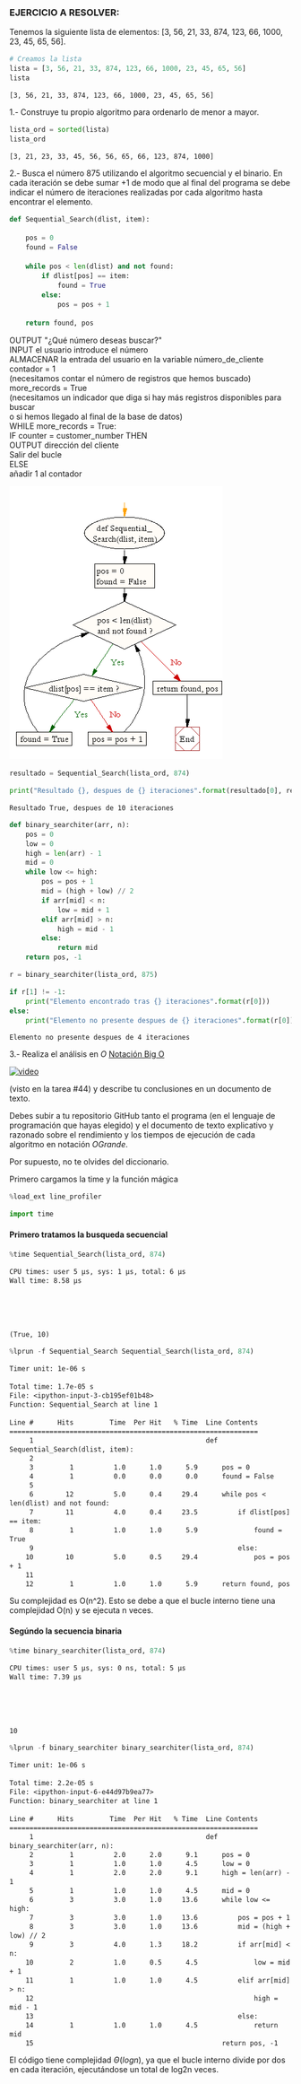 ### EJERCICIO A RESOLVER: 

Tenemos la siguiente lista de elementos: [3, 56, 21, 33, 874, 123, 66, 1000,
23, 45, 65, 56].  


```python
# Creamos la lista
lista = [3, 56, 21, 33, 874, 123, 66, 1000, 23, 45, 65, 56]
lista
```




    [3, 56, 21, 33, 874, 123, 66, 1000, 23, 45, 65, 56]



1.- Construye tu propio algoritmo para ordenarlo de menor a mayor. 


```python
lista_ord = sorted(lista)
lista_ord
```




    [3, 21, 23, 33, 45, 56, 56, 65, 66, 123, 874, 1000]



 
2.- Busca el número 875 utilizando el algoritmo secuencial y el binario. En cada iteración se debe sumar +1 de modo que al final del programa se debe indicar el número de iteraciones realizadas por cada algoritmo hasta encontrar el elemento.  


```python
def Sequential_Search(dlist, item):

    pos = 0
    found = False
    
    while pos < len(dlist) and not found:
        if dlist[pos] == item:
            found = True
        else:
            pos = pos + 1
    
    return found, pos
```

OUTPUT "¿Qué número deseas buscar?"  
INPUT el usuario introduce el número   
ALMACENAR la entrada del usuario en la variable número_de_cliente  
contador = 1   
(necesitamos contar el número de registros que hemos buscado)  
more_records = True   
(necesitamos un indicador que diga si hay más registros disponibles para buscar  
o si hemos llegado al final de la base de datos)  
WHILE more_records = True:  
	IF counter = customer_number THEN  
		OUTPUT dirección del cliente  
		Salir del bucle  
ELSE  
	añadir 1 al contador  


![](image.png)


```python
resultado = Sequential_Search(lista_ord, 874)
```


```python
print("Resultado {}, despues de {} iteraciones".format(resultado[0], resultado[1]))
```

    Resultado True, despues de 10 iteraciones



```python
def binary_searchiter(arr, n):
    pos = 0
    low = 0
    high = len(arr) - 1
    mid = 0
    while low <= high:
        pos = pos + 1
        mid = (high + low) // 2
        if arr[mid] < n:
            low = mid + 1
        elif arr[mid] > n:
            high = mid - 1
        else:
            return mid
    return pos, -1
```


```python
r = binary_searchiter(lista_ord, 875)
```


```python
if r[1] != -1:
    print("Elemento encontrado tras {} iteraciones".format(r[0]))
else: 
    print("Elemento no presente despues de {} iteraciones".format(r[0]))
```

    Elemento no presente despues de 4 iteraciones


3.- Realiza el análisis en $O$ [Notación Big O](https://www.youtube.com/watch?v=dyw0SohyEkw)

[![video](https://res.cloudinary.com/marcomontalbano/image/upload/v1614626595/video_to_markdown/images/youtube--dyw0SohyEkw-c05b58ac6eb4c4700831b2b3070cd403.jpg)](https://www.youtube.com/watch?v=dyw0SohyEkw "video")

(visto en la tarea #44) y describe tu conclusiones en un documento de texto.  

Debes subir a tu repositorio GitHub tanto el programa (en el lenguaje de programación que hayas elegido) y el documento de texto explicativo y razonado sobre el rendimiento y los tiempos de ejecución de cada algoritmo en notación $O Grande$.   

Por supuesto, no te olvides del diccionario.

Primero cargamos la time y la función mágica


```python
%load_ext line_profiler
```


```python
import time
```

#### Primero tratamos la busqueda secuencial


```python
%time Sequential_Search(lista_ord, 874)
```

    CPU times: user 5 µs, sys: 1 µs, total: 6 µs
    Wall time: 8.58 µs





    (True, 10)




```python
%lprun -f Sequential_Search Sequential_Search(lista_ord, 874)
```


    Timer unit: 1e-06 s
    
    Total time: 1.7e-05 s
    File: <ipython-input-3-cb195ef01b48>
    Function: Sequential_Search at line 1
    
    Line #      Hits         Time  Per Hit   % Time  Line Contents
    ==============================================================
         1                                           def Sequential_Search(dlist, item):
         2                                           
         3         1          1.0      1.0      5.9      pos = 0
         4         1          0.0      0.0      0.0      found = False
         5                                               
         6        12          5.0      0.4     29.4      while pos < len(dlist) and not found:
         7        11          4.0      0.4     23.5          if dlist[pos] == item:
         8         1          1.0      1.0      5.9              found = True
         9                                                   else:
        10        10          5.0      0.5     29.4              pos = pos + 1
        11                                               
        12         1          1.0      1.0      5.9      return found, pos


Su complejidad es O(n^2). Esto se debe a que el bucle interno tiene una complejidad O(n) y se ejecuta n veces.

#### Segúndo la secuencia binaria


```python
%time binary_searchiter(lista_ord, 874)
```

    CPU times: user 5 µs, sys: 0 ns, total: 5 µs
    Wall time: 7.39 µs





    10




```python
%lprun -f binary_searchiter binary_searchiter(lista_ord, 874)
```


    Timer unit: 1e-06 s
    
    Total time: 2.2e-05 s
    File: <ipython-input-6-e44d97b9ea77>
    Function: binary_searchiter at line 1
    
    Line #      Hits         Time  Per Hit   % Time  Line Contents
    ==============================================================
         1                                           def binary_searchiter(arr, n):
         2         1          2.0      2.0      9.1      pos = 0
         3         1          1.0      1.0      4.5      low = 0
         4         1          2.0      2.0      9.1      high = len(arr) - 1
         5         1          1.0      1.0      4.5      mid = 0
         6         3          3.0      1.0     13.6      while low <= high:
         7         3          3.0      1.0     13.6          pos = pos + 1
         8         3          3.0      1.0     13.6          mid = (high + low) // 2
         9         3          4.0      1.3     18.2          if arr[mid] < n:
        10         2          1.0      0.5      4.5              low = mid + 1
        11         1          1.0      1.0      4.5          elif arr[mid] > n:
        12                                                       high = mid - 1
        13                                                   else:
        14         1          1.0      1.0      4.5              return mid
        15                                               return pos, -1


El código tiene complejidad $Θ(log n)$, ya que el bucle interno divide por dos en cada iteración,
ejecutándose un total de log2n veces.
